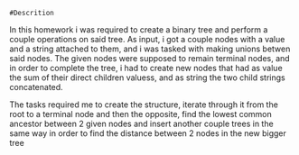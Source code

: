     #Descrition

  In this homework i was required to create a binary tree and perform a couple operations on said tree. As input, i got a couple nodes with a value and a string attached to them, and i was tasked with making unions betwen said nodes. The given nodes were supposed to remain terminal nodes, and in order to complete the tree, i had to create new nodes that had as value the sum of their direct children valuess, and as string the two child strings concatenated. 
  
  The tasks required me to create the structure, iterate through it from the root to a terminal node and then the opposite, find the lowest common ancestor between 2 given nodes and insert another couple trees in the same way in order to find the distance between 2 nodes in the new
bigger tree
